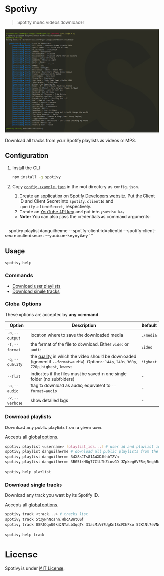 # Spotivy
> Spotify music videos downloader

![Application preview](screenshot.png)

Download all tracks from your Spotify playlists as videos or MP3.

## Configuration
1.  Install the CLI
    ```bash
    npm install -g spotivy
    ```
1.  Copy [`config.example.json`](https://github.com/danguilherme/spotivy/blob/v0.4.0/config.example.json) in the root directory as `config.json`.
    1.  Create an application on [Spotify Developers website](https://developer.spotify.com/my-applications/).
        Put the Client ID and Client Secret into `spotify.clientId` and `spotify.clientSecret`, respectively.
    1.  Create an [YouTube API key](https://console.developers.google.com) and put into `youtube.key`.

    * **Note:** You can also pass the credentials as command arguments:
    ```bash
    spotivy playlist danguilherme --spotify-client-id=clientid --spotify-client-secret=clientsecret --youtube-key=ytkey
    ```

## Usage
```bash
spotivy help
```

### Commands
- [Download user playlists](https://github.com/danguilherme/spotivy#download-playlists)
- [Download single tracks](https://github.com/danguilherme/spotivy#download-single-tracks)

### Global Options
These options are accepted by **any command**.

| Option | Description | Default |
| ------ | ------ | ------ |
| `-o`, `--output` | location where to save the downloaded media | `./media` |
| `-f`, `--format` | the format of the file to download. Either `video` or `audio` | `video` |
| `-q`, `--quality` | the [quality](https://en.wikipedia.org/w/index.php?title=YouTube&oldid=800910021#Quality_and_formats) in which the video should be downloaded (ignored if `--format=audio`). Options: `144p`, `240p`, `360p`, `720p`, `highest`, `lowest` | `highest` |
| `--flat` | indicates if the files must be saved in one single folder (no subfolders) | - |
| `-a`, `--audio` | flag to download as audio; equivalent to `--format=audio` | - |
| `-v`, `--verbose` | show detailed logs | - |

### Download playlists
Download any public playlists from a given user.

Accepts all [global options](#global-options).

```bash
spotivy playlist <username> [playlist_ids...] # user id and playlist id, zero or more
spotivy playlist danguilherme # download all public playlists from the user
spotivy playlist danguilherme 34X8sCTs81AWXD8hhbTZVn
spotivy playlist danguilherme 3BG5tkH8g77ClLThZiosGD 3Zpkeg6VE5wj5eghBxv0R6 -a # 2 playlists, audio only

spotivy help playlist
```

### Download single tracks
Download any track you want by its Spotify ID.

Accepts all [global options](#global-options).

```bash
spotivy track <track...> # tracks list
spotivy track 5tXyNhNcsnn7HbcABntOSf
spotivy track 0SFJQqnU0k42NYaLb3qqTx 31acMiV67UgKn1ScFChFxo 52K4Nl7eVNqUpUeJeWJlwT 5tXyNhNcsnn7HbcABntOSf -a # 4 tracks, audio only

spotivy help track
```

# License
Spotivy is under [MIT License](LICENSE).
